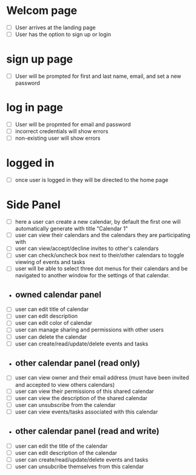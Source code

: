 # Welcom page

- [ ] User arrives at the landing page
- [ ] User has the option to sign up or login

# sign up page

- [ ] User will be prompted for first and last name, email, and set a new password

# log in page

- [ ] User will be propmted for email and password
- [ ] incorrect credentials will show errors
- [ ] non-existing user will show errors

# logged in

- [ ] once user is logged in they will be directed to the home page

# Side Panel

- [ ] here a user can create a new calendar, by default the first one will automatically generate with title "Calendar 1"
- [ ] user can view their calendars and the calendars they are participating with
- [ ] user can view/accept/decline invites to other's calendars
- [ ] user can check/uncheck box next to their/other calendars to toggle viewing of events and tasks
- [ ] user will be able to select three dot menus for their calendars and be navigated to another window for the settings of that calendar.

- ## owned calendar panel

- [ ] user can edit title of calendar
- [ ] user can edit description
- [ ] user can edit color of calendar
- [ ] user can manage sharing and permissions with other users
- [ ] user can delete the calendar
- [ ] user can create/read/update/delete events and tasks

- ## other calendar panel (read only)

- [ ] user can view owner and their email address (must have been invited and accepted to view others calendars)
- [ ] user can view their permissions of this shared calendar
- [ ] user can view the description of the shared calendar
- [ ] user can unsubscribe from the calendar
- [ ] user can view events/tasks associated with this calendar

- ## other calendar panel (read and write)

- [ ] user can edit the title of the calendar
- [ ] user can edit description of the calendar
- [ ] user can create/read/update/delete events and tasks
- [ ] user can unsubcribe themselves from this calendar
